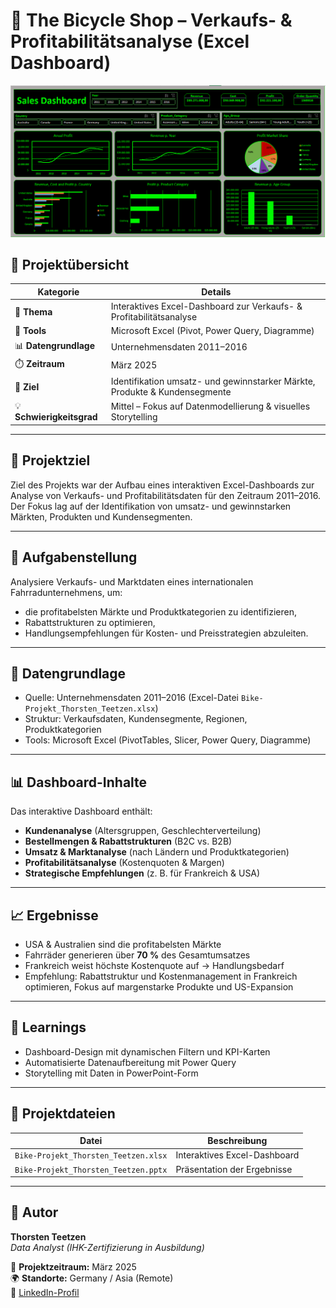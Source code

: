 # 🚴 The Bicycle Shop – Verkaufs- & Profitabilitätsanalyse (Excel Dashboard)

![Dashboard Vorschau](dashboard_preview.png)

## 🧾 Projektübersicht

| Kategorie | Details |
|------------|----------|
| 🧠 **Thema** | Interaktives Excel-Dashboard zur Verkaufs- & Profitabilitätsanalyse |
| 🧰 **Tools** | Microsoft Excel (Pivot, Power Query, Diagramme) |
| 📊 **Datengrundlage** | Unternehmensdaten 2011–2016 |
| ⏱️ **Zeitraum** | März 2025 |
| 🎯 **Ziel** | Identifikation umsatz- und gewinnstarker Märkte, Produkte & Kundensegmente |
| 💡 **Schwierigkeitsgrad** | Mittel – Fokus auf Datenmodellierung & visuelles Storytelling |

---

## 🎯 Projektziel
Ziel des Projekts war der Aufbau eines interaktiven Excel-Dashboards zur Analyse von Verkaufs- und Profitabilitätsdaten für den Zeitraum 2011–2016.  
Der Fokus lag auf der Identifikation von umsatz- und gewinnstarken Märkten, Produkten und Kundensegmenten.

---

## 🧩 Aufgabenstellung
Analysiere Verkaufs- und Marktdaten eines internationalen Fahrradunternehmens, um:
- die profitabelsten Märkte und Produktkategorien zu identifizieren,  
- Rabattstrukturen zu optimieren,  
- Handlungsempfehlungen für Kosten- und Preisstrategien abzuleiten.

---

## 🧮 Datengrundlage
- Quelle: Unternehmensdaten 2011–2016 (Excel-Datei `Bike-Projekt_Thorsten_Teetzen.xlsx`)  
- Struktur: Verkaufsdaten, Kundensegmente, Regionen, Produktkategorien  
- Tools: Microsoft Excel (PivotTables, Slicer, Power Query, Diagramme)

---

## 📊 Dashboard-Inhalte
Das interaktive Dashboard enthält:
- **Kundenanalyse** (Altersgruppen, Geschlechterverteilung)
- **Bestellmengen & Rabattstrukturen** (B2C vs. B2B)
- **Umsatz & Marktanalyse** (nach Ländern und Produktkategorien)
- **Profitabilitätsanalyse** (Kostenquoten & Margen)
- **Strategische Empfehlungen** (z. B. für Frankreich & USA)

---

## 📈 Ergebnisse
- USA & Australien sind die profitabelsten Märkte  
- Fahrräder generieren über **70 %** des Gesamtumsatzes  
- Frankreich weist höchste Kostenquote auf → Handlungsbedarf  
- Empfehlung: Rabattstruktur und Kostenmanagement in Frankreich optimieren, Fokus auf margenstarke Produkte und US-Expansion

---

## 🧠 Learnings
- Dashboard-Design mit dynamischen Filtern und KPI-Karten
- Automatisierte Datenaufbereitung mit Power Query
- Storytelling mit Daten in PowerPoint-Form

---

## 📁 Projektdateien
| Datei | Beschreibung |
|--------|---------------|
| `Bike-Projekt_Thorsten_Teetzen.xlsx` | Interaktives Excel-Dashboard |
| `Bike-Projekt_Thorsten_Teetzen.pptx` | Präsentation der Ergebnisse |

---

## 👤 Autor

**Thorsten Teetzen**  
*Data Analyst (IHK-Zertifizierung in Ausbildung)*  

📅 **Projektzeitraum:** März 2025  
🌍 **Standorte:** Germany / Asia (Remote)  
🔗 [LinkedIn-Profil](https://www.linkedin.com/in/thorsten-teetzen-744891350)
